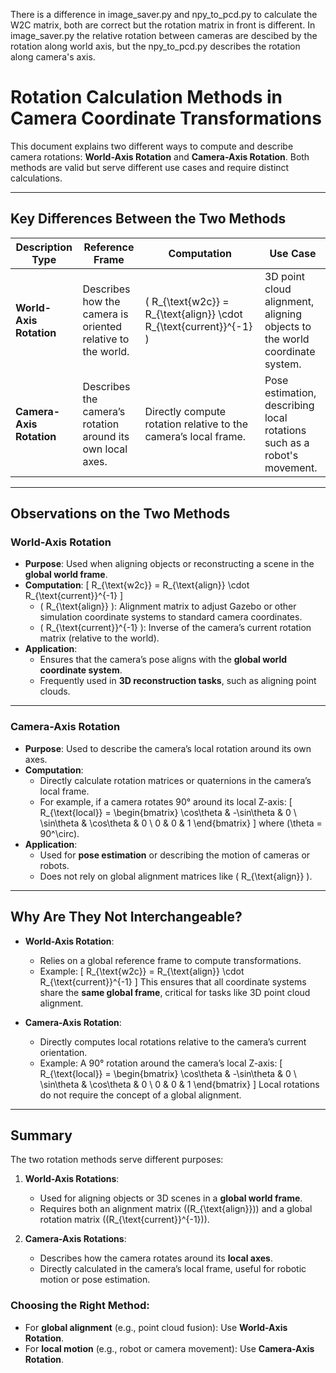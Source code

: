 There is a difference in image_saver.py and npy_to_pcd.py to calculate the W2C matrix, both are correct but the rotation matrix in front is different. In image_saver.py the relative rotation between cameras are descibed by the rotation along world axis, but the npy_to_pcd.py describes the rotation along camera's axis. 
# Rotation Calculation Methods in Camera Coordinate Transformations

This document explains two different ways to compute and describe camera rotations: **World-Axis Rotation** and **Camera-Axis Rotation**. Both methods are valid but serve different use cases and require distinct calculations.

---

## Key Differences Between the Two Methods

| **Description Type**        | **Reference Frame**           | **Computation**                                      | **Use Case**                           |
|-----------------------------|-------------------------------|----------------------------------------------------|-----------------------------------------|
| **World-Axis Rotation**     | Describes how the camera is oriented relative to the world. | \( R_{\text{w2c}} = R_{\text{align}} \cdot R_{\text{current}}^{-1} \) | 3D point cloud alignment, aligning objects to the world coordinate system. |
| **Camera-Axis Rotation**    | Describes the camera’s rotation around its own local axes. | Directly compute rotation relative to the camera’s local frame. | Pose estimation, describing local rotations such as a robot's movement.   |

---

## Observations on the Two Methods

### **World-Axis Rotation**
- **Purpose**: Used when aligning objects or reconstructing a scene in the **global world frame**.
- **Computation**:
  \[
  R_{\text{w2c}} = R_{\text{align}} \cdot R_{\text{current}}^{-1}
  \]
  - \( R_{\text{align}} \): Alignment matrix to adjust Gazebo or other simulation coordinate systems to standard camera coordinates.
  - \( R_{\text{current}}^{-1} \): Inverse of the camera’s current rotation matrix (relative to the world).
- **Application**:
  - Ensures that the camera’s pose aligns with the **global world coordinate system**.
  - Frequently used in **3D reconstruction tasks**, such as aligning point clouds.

---

### **Camera-Axis Rotation**
- **Purpose**: Used to describe the camera’s local rotation around its own axes.
- **Computation**:
  - Directly calculate rotation matrices or quaternions in the camera’s local frame.
  - For example, if a camera rotates 90° around its local Z-axis:
    \[
    R_{\text{local}} =
    \begin{bmatrix}
    \cos\theta & -\sin\theta & 0 \\
    \sin\theta & \cos\theta & 0 \\
    0 & 0 & 1
    \end{bmatrix}
    \]
    where \(\theta = 90^\circ\).
- **Application**:
  - Used for **pose estimation** or describing the motion of cameras or robots.
  - Does not rely on global alignment matrices like \( R_{\text{align}} \).

---

## Why Are They Not Interchangeable?

- **World-Axis Rotation**:
  - Relies on a global reference frame to compute transformations.
  - Example:
    \[
    R_{\text{w2c}} = R_{\text{align}} \cdot R_{\text{current}}^{-1}
    \]
    This ensures that all coordinate systems share the **same global frame**, critical for tasks like 3D point cloud alignment.

- **Camera-Axis Rotation**:
  - Directly computes local rotations relative to the camera’s current orientation.
  - Example: A 90° rotation around the camera’s local Z-axis:
    \[
    R_{\text{local}} =
    \begin{bmatrix}
    \cos\theta & -\sin\theta & 0 \\
    \sin\theta & \cos\theta & 0 \\
    0 & 0 & 1
    \end{bmatrix}
    \]
  Local rotations do not require the concept of a global alignment.

---

## Summary

The two rotation methods serve different purposes:

1. **World-Axis Rotations**:
   - Used for aligning objects or 3D scenes in a **global world frame**.
   - Requires both an alignment matrix (\(R_{\text{align}}\)) and a global rotation matrix (\(R_{\text{current}}^{-1}\)).

2. **Camera-Axis Rotations**:
   - Describes how the camera rotates around its **local axes**.
   - Directly calculated in the camera’s local frame, useful for robotic motion or pose estimation.

### Choosing the Right Method:
- For **global alignment** (e.g., point cloud fusion): Use **World-Axis Rotation**.
- For **local motion** (e.g., robot or camera movement): Use **Camera-Axis Rotation**.


